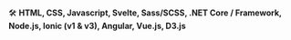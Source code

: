 🛠️ **HTML, CSS, Javascript, Svelte, Sass/SCSS, .NET Core / Framework, Node.js, Ionic (v1 & v3), Angular, Vue.js, D3.js**
